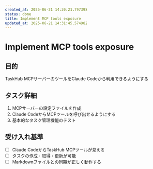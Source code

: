 ```yaml
---
created_at: 2025-06-21 14:30:21.797398
status: done
title: Implement MCP tools exposure
updated_at: 2025-06-21 14:31:45.574982
---
```


# Implement MCP tools exposure

## 目的
TaskHub MCPサーバーのツールをClaude Codeから利用できるようにする

## タスク詳細
1. MCPサーバーの設定ファイルを作成
2. Claude CodeからMCPツールを呼び出せるようにする
3. 基本的なタスク管理機能のテスト

## 受け入れ基準
- [ ] Claude CodeからTaskHub MCPツールが見える
- [ ] タスクの作成・取得・更新が可能
- [ ] Markdownファイルとの同期が正しく動作する